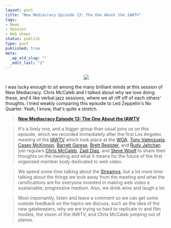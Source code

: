 ```yaml
--- 
layout: post
title: "New Mediacracy Episode 13: The One About the IAWTV"
tags: 
- News
- Opinion
- Web shows
status: publish
type: post
published: true
meta: 
  _wp_old_slug: ""
  _edit_last: "2"
---
```

<div style="text-align:center;">
<a href="http://newmediacracy.com/2010/05/episode-13-the-one-about-the-iawtv.html#comments"><img src="http://29.media.tumblr.com/tumblr_l2df188eIy1qz56moo1_500.jpg"></a>
</div>

I was lucky enough to sit among the many brilliant minds at this session of New Mediacracy. Chris McCaleb and I talked about why we love doing these, and it like verbal 
jazz sessions, where we all riff off of each others' thoughts. I tried weakly comparing this episode to Led Zeppelin's No Quarter. Yeah, I know, that's quite a stretch.</p>

> <strong><a href="http://newmediacracy.com">New Mediacracy Episode 13: The One About the IAWTV</a></strong>

> It's a lively one, and a bigger group than usual joins us on this episode, which we recorded immediately after the first Los Angeles meeting of the <a href="http://iawtv.org">IAWTV</a> which took place at the <a href="http://wga.org">WGA</a>.  <a href="http://twitter.com/metonyv">Tony Valenzuela</a>, <a href="http://twitter.com/caseymckinnon">Casey McKinnon</a>, <a href="http://twitter.com/spytap">Barrett Garese</a>, <a href="http://twitter.com/brettregister">Brett Register</a>, and <a href="http://twitter.com/rudy">Rudy Jahchan</a> join regulars <a href="http://twitter.com/chrismccaleb">Chris McCaleb</a>, <a href="http://twitter.com/zadi">Zadi Diaz</a>, and <a href="http://twitter.com/stevewoolf">Steve Woolf</a> to share their thoughts on the meeting and what it means for the future of the first organized member body dedicated to web video.

> We spend some time talking about the <a href="http://streamys.org">Streamys</a>, but a lot more time talking about the things we took away from the meeting and what the ramifications are for everyone invested in making web video a sustainable, progressive medium.  Also, we drink wine and laugh a lot.

> Most importantly, listen and leave a comment so we can get some outside feedback on the topics we discuss, such as the idea of the new gatekeepers, why we are trying so hard to replicate tv and film models, the vision of the IAWTV, and Chris McCaleb jumping out of planes.
